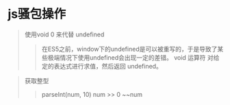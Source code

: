 # js骚包操作


> 使用void 0 来代替 undefined 
>> 在ES5之前，window下的undefined是可以被重写的，于是导致了某些极端情况下使用undefined会出现一定的差错。
>> void 运算符 对给定的表达式进行求值，然后返回 undefined。

> 获取整型
>> parseInt(num, 10)
>> num >> 0
>> ~~num